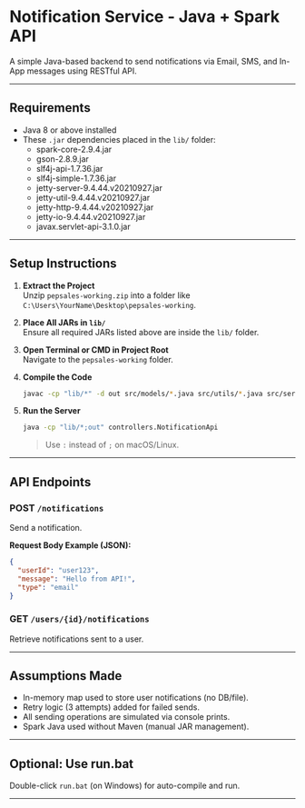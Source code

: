 # Notification Service - Java + Spark API

A simple Java-based backend to send notifications via Email, SMS, and In-App messages using RESTful API.

---

## Requirements

- Java 8 or above installed
- These `.jar` dependencies placed in the `lib/` folder:
  - spark-core-2.9.4.jar
  - gson-2.8.9.jar
  - slf4j-api-1.7.36.jar
  - slf4j-simple-1.7.36.jar
  - jetty-server-9.4.44.v20210927.jar
  - jetty-util-9.4.44.v20210927.jar
  - jetty-http-9.4.44.v20210927.jar
  - jetty-io-9.4.44.v20210927.jar
  - javax.servlet-api-3.1.0.jar

---

## Setup Instructions

1. **Extract the Project**  
   Unzip `pepsales-working.zip` into a folder like `C:\Users\YourName\Desktop\pepsales-working`.

2. **Place All JARs in `lib/`**  
   Ensure all required JARs listed above are inside the `lib/` folder.

3. **Open Terminal or CMD in Project Root**  
   Navigate to the `pepsales-working` folder.

4. **Compile the Code**

   ```bash
   javac -cp "lib/*" -d out src/models/*.java src/utils/*.java src/services/*.java src/controllers/*.java
   ```

5. **Run the Server**

   ```bash
   java -cp "lib/*;out" controllers.NotificationApi
   ```

   > Use `:` instead of `;` on macOS/Linux.

---

## API Endpoints

### POST `/notifications`
Send a notification.

**Request Body Example (JSON):**
```json
{
  "userId": "user123",
  "message": "Hello from API!",
  "type": "email"
}
```

### GET `/users/{id}/notifications`
Retrieve notifications sent to a user.

---

## Assumptions Made

- In-memory map used to store user notifications (no DB/file).
- Retry logic (3 attempts) added for failed sends.
- All sending operations are simulated via console prints.
- Spark Java used without Maven (manual JAR management).

---

## Optional: Use run.bat

Double-click `run.bat` (on Windows) for auto-compile and run.

---